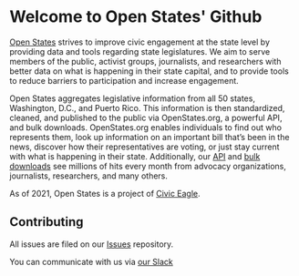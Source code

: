 # Welcome to Open States' Github

[Open States](https://openstates.org) strives to improve civic engagement at the state level by providing data and tools regarding state legislatures. 
We aim to serve members of the public, activist groups, journalists, and researchers with better data on what is happening in their state capital, and to provide tools to reduce barriers to participation and increase engagement.

Open States aggregates legislative information from all 50 states, Washington, D.C., and Puerto Rico. 
This information is then standardized, cleaned, and published to the public via OpenStates.org, a powerful API, and bulk downloads. 
OpenStates.org enables individuals to find out who represents them, look up information on an important bill that’s been in the news, discover how their representatives are voting, or just stay current with what is happening in their state. 
Additionally, our [API](https://openstates.org/api/) and [bulk downloads](https://openstates.org/data/) see millions of hits every month from advocacy organizations, journalists, researchers, and many others.

As of 2021, Open States is a project of [Civic Eagle](https://www.civiceagle.com/).

## Contributing

All issues are filed on our [Issues](https://github.com/openstates/issues/issues) repository.

You can communicate with us via [our Slack](https://join.slack.com/t/open-states/shared_invite/zt-njrpuaoi-JP0bROOFtZLdtNHN3LsuFg)

